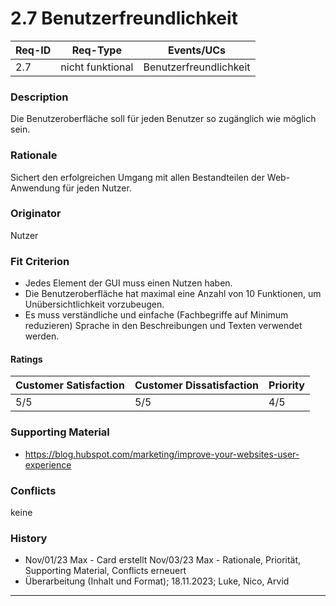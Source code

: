# 2.7 Benutzerfreundlichkeit

| Req-ID | Req-Type | Events/UCs |
|--------|----------|------------|
| 2.7    |    nicht funktional      |      Benutzerfreundlichkeit      |

### Description
Die Benutzeroberfläche soll für jeden Benutzer so zugänglich wie möglich sein.

### Rationale
Sichert den erfolgreichen Umgang mit allen Bestandteilen der Web-Anwendung für jeden Nutzer.

### Originator
Nutzer

### Fit Criterion
- Jedes Element der GUI muss einen Nutzen haben.
- Die Benutzeroberfläche hat maximal eine Anzahl von 10 Funktionen, um Unübersichtlichkeit vorzubeugen.
- Es muss verständliche und einfache (Fachbegriffe auf Minimum reduzieren) Sprache in den Beschreibungen und Texten verwendet werden.

#### Ratings
| Customer Satisfaction | Customer Dissatisfaction | Priority |
|----------------------|-------------------------|----------|
| 5/5                    | 5/5                       | 4/5        |

### Supporting Material
- https://blog.hubspot.com/marketing/improve-your-websites-user-experience

### Conflicts
keine

### History
- Nov/01/23 Max - Card erstellt Nov/03/23 Max - Rationale, Priorität, Supporting Material, Conflicts erneuert
- Überarbeitung (Inhalt und Format); 18.11.2023; Luke, Nico, Arvid
---